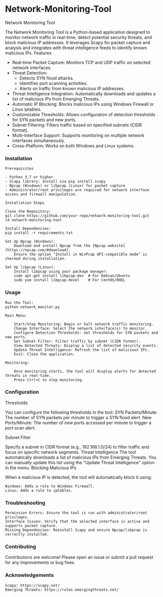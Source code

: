# Network-Monitoring-Tool

Network Monitoring Tool

The Network Monitoring Tool is a Python-based application designed to monitor network traffic in real-time, detect potential security threats, and block malicious IP addresses. It leverages Scapy for packet capture and analysis and integrates with threat intelligence feeds to identify known malicious IPs.
Features

   - Real-time Packet Capture: Monitors TCP and UDP traffic on selected network interfaces.
   - Threat Detection:
       - Detects SYN flood attacks.
       - Identifies port scanning activities.
       - Alerts on traffic from known malicious IP addresses.
   - Threat Intelligence Integration: Automatically downloads and updates a list of malicious IPs from Emerging Threats.
   - Automatic IP Blocking: Blocks malicious IPs using Windows Firewall or Linux iptables.
   - Customizable Thresholds: Allows configuration of detection thresholds for SYN packets and new ports.
   - Subnet Filtering: Filters traffic based on specified subnets (CIDR format).
   - Multi-Interface Support: Supports monitoring on multiple network interfaces simultaneously.
   - Cross-Platform: Works on both Windows and Linux systems.

### Installation
    Prerequisites

    - Python 3.7 or higher
    - Scapy library: Install via pip install scapy
    - Npcap (Windows) or libpcap (Linux) for packet capture
    - Administrator/root privileges are required for network interface access and firewall manipulation.

    Installation Steps

    Clone the Repository:
    git clone https://github.com/your-repo/network-monitoring-tool.git
    cd network-monitoring-tool

    Install Dependencies:
    pip install -r requirements.txt
    
    Set Up Npcap (Windows):
        Download and install Npcap from the [Npcap website](https://npcap.com/#download).
        Ensure the option "Install in WinPcap API-compatible mode" is checked during installation.

    Set Up libpcap (Linux):
        Install libpcap using your package manager:
        sudo apt-get install libpcap-dev  # For Debian/Ubuntu
        sudo yum install libpcap-devel    # For CentOS/RHEL

### Usage

    Run the Tool:
    python network_monitor.py

    Main Menu:

        Start/Stop Monitoring: Begin or halt network traffic monitoring.
        Change Interface: Select the network interface(s) to monitor.
        Configure Detection Thresholds: Set thresholds for SYN packets and new ports.
        Set Subnet Filter: Filter traffic by subnet (CIDR format).
        View Detected Threats: Display a list of detected security events.
        Update Threat Intelligence: Refresh the list of malicious IPs.
        Exit: Close the application.

    Monitoring:

        Once monitoring starts, the tool will display alerts for detected threats in real-time.
        Press Ctrl+C to stop monitoring.

### Configuration

Thresholds

You can configure the following thresholds in the tool:
    SYN Packets/Minute: The number of SYN packets per minute to trigger a SYN flood alert.
    New Ports/Minute: The number of new ports accessed per minute to trigger a port scan alert.

Subnet Filter

Specify a subnet in CIDR format (e.g., 192.168.1.0/24) to filter traffic and focus on specific network segments.
Threat Intelligence
The tool automatically downloads a list of malicious IPs from Emerging Threats. You can manually update this list using the "Update Threat Intelligence" option in the menu.
Blocking Malicious IPs

When a malicious IP is detected, the tool will automatically block it using:

    Windows: Adds a rule to Windows Firewall.
    Linux: Adds a rule to iptables.

### Troubleshooting

    Permission Errors: Ensure the tool is run with administrator/root privileges.
    Interface Issues: Verify that the selected interface is active and supports packet capture.
    Missing Dependencies: Reinstall Scapy and ensure Npcap/libpcap is correctly installed.

### Contributing

Contributions are welcome! Please open an issue or submit a pull request for any improvements or bug fixes.

### Acknowledgements

    Scapy: https://scapy.net/
    Emerging Threats: https://rules.emergingthreats.net/
